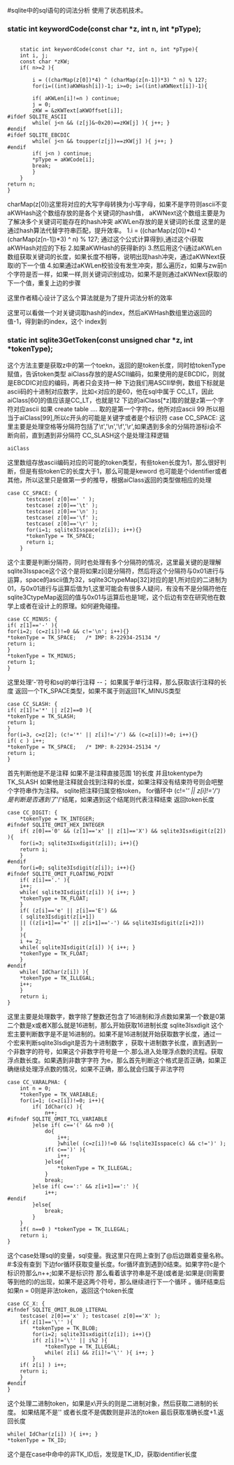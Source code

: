 #sqlite中的sql语句的词法分析 使用了状态机技术。

### static int keywordCode(const char *z, int n, int *pType); 
```

    static int keywordCode(const char *z, int n, int *pType){
    int i, j;
    const char *zKW;
    if( n>=2 ){

        i = ((charMap(z[0])*4) ^ (charMap(z[n-1])*3) ^ n) % 127;
        for(i=((int)aKWHash[i])-1; i>=0; i=((int)aKWNext[i])-1){
    
        if( aKWLen[i]!=n ) continue;
        j = 0;
        zKW = &zKWText[aKWOffset[i]];
#ifdef SQLITE_ASCII
        while( j<n && (z[j]&~0x20)==zKW[j] ){ j++; }
#endif
#ifdef SQLITE_EBCDIC
        while( j<n && toupper(z[j])==zKW[j] ){ j++; }
#endif
        if( j<n ) continue;
        *pType = aKWCode[i];
        break;
        }
    }
return n;
}

```
charMap(z[0])这里将对应的大写字母转换为小写字母，如果不是字符则ascii不变
aKWHash这个数组存放的是各个关键词的hash值，
aKWNext这个数组主要是为了解决多个关键词可能存在的hash冲突
aKWLen存放的是关键词的长度
这里的是通过hash算法代替字符串匹配，提升效率。
1.i = ((charMap(z[0])*4) ^ (charMap(z[n-1])*3) ^ n) % 127; 通过这个公式计算得到i,通过这个i获取aKWHash对应的下标
2.如果aKWHash的获得新的i
3.然后用这个i通过aKWLen数组获取关键词的长度，如果长度不相等，说明出现hash冲突，通过aKWNext获取i的下一个值
4.如果通过aKWLen校验没有发生冲突，那么遍历z，如果与zw前n个字符是否一样，如果一样,则关键词识别成功，如果不是则通过aKWNext获取i的下一个值，重复上边的步骤

这里作者精心设计了这么个算法就是为了提升词法分析的效率

这里可以看做一个对关键词取hash的index，然后aKWHash数组里边返回的值-1，得到新的index，这个
index到


### static int sqlite3GetToken(const unsigned char *z, int *tokenType);
这个方法主要是获取z中的第一个toekn，返回的是token长度，同时给tokenType赋值，告诉token类型
aiClass存放的是ASCII编码，如果使用的是EBCDIC，则就是EBCDIC对应的编码，两者只会支持一种
下边我们用ASCII举例，数组下标就是ascii码的十进制对应数字，比如<对应的是60，他在sql中属于 CC_LT，因此
aiClass[60]的值应该是CC_LT，也就是12
下边的aiClass[*z]取的就是z第一个字符对应ascii 如果 create table .... 取的是第一个字符c，他所对应ascii
99 所以相当于aiClass[99],所以c开头的可能是关键字或者是个标识符
case CC_SPACE:
这里主要是处理空格等分隔符包括了\t','\n','\f','\r',如果遇到多余的分隔符游标i会不断向前，直到遇到非分隔符
CC_SLASH这个是处理注释逻辑

```
aiClass
```
这里数组存放ascii编码对应的可能的token类型，有些token长度为1，那么很好判断，但是有些token它的长度大于1，那么可能是keword 也可能是个identifier或者其他，所以这里只是做第一步的推导，根据aiClass返回的类型做相应的处理

```
case CC_SPACE: {
      testcase( z[0]==' ' );
      testcase( z[0]=='\t' );
      testcase( z[0]=='\n' );
      testcase( z[0]=='\f' );
      testcase( z[0]=='\r' );
      for(i=1; sqlite3Isspace(z[i]); i++){}
      *tokenType = TK_SPACE;
      return i;
    }
```
这个主要是判断分隔符，同时也处理有多个分隔符的情况，这里最关键的是理解sqlite3Isspace这个这个是将如果z[i]是分隔符，然后将这个分隔符与0x01进行与运算，space的ascii值为32，sqlite3CtypeMap[32]对应的是1,所对应的二进制为01，与0x01进行与运算后值为1,这里可能会有很多人疑问，有没有不是分隔符他在sqlite3CtypeMap返回的值与0x01与运算后也是1呢，这个后边有空在研究他在数学上或者在设计上的原理。如何避免碰撞。

```
case CC_MINUS: {
if( z[1]=='-' ){
for(i=2; (c=z[i])!=0 && c!='\n'; i++){}
*tokenType = TK_SPACE;   /* IMP: R-22934-25134 */
return i;
}
*tokenType = TK_MINUS;
return 1;
}
```
这里处理‘-’符号和sql的单行注释 --；
如果属于单行注释，那么获取该行注释的长度 返回一个TK_SPACE类型，如果不属于则返回TK_MINUS类型
```
case CC_SLASH: {
if( z[1]!='*' || z[2]==0 ){
*tokenType = TK_SLASH;
return 1;
}
for(i=3, c=z[2]; (c!='*' || z[i]!='/') && (c=z[i])!=0; i++){}
if( c ) i++;
*tokenType = TK_SPACE;   /* IMP: R-22934-25134 */
return i;
}
```
首先判断他是不是注释 如果不是注释直接范围 1的长度 并且tokentype为TK_SLASH
如果他是注释就会找到注释的长度，如果注释没有结束符号则会吧整个字符串作为注释。
sqlite把注释归属空格token，
for循环中 (c!='*' || z[i]!='/') 是判断是否遇到了'*/'结尾，如果遇到这个结尾则代表注释结束
返回token长度

```
case CC_DIGIT: {
    *tokenType = TK_INTEGER;
#ifndef SQLITE_OMIT_HEX_INTEGER
    if( z[0]=='0' && (z[1]=='x' || z[1]=='X') && sqlite3Isxdigit(z[2]) ){
    for(i=3; sqlite3Isxdigit(z[i]); i++){}
    return i;
    }
#endif
    for(i=0; sqlite3Isdigit(z[i]); i++){}
#ifndef SQLITE_OMIT_FLOATING_POINT
    if( z[i]=='.' ){
    i++;
    while( sqlite3Isdigit(z[i]) ){ i++; }
    *tokenType = TK_FLOAT;
    }
    if( (z[i]=='e' || z[i]=='E') &&
    ( sqlite3Isdigit(z[i+1])
    || ((z[i+1]=='+' || z[i+1]=='-') && sqlite3Isdigit(z[i+2]))
    )
    ){
    i += 2;
    while( sqlite3Isdigit(z[i]) ){ i++; }
    *tokenType = TK_FLOAT;
    }
#endif
    while( IdChar(z[i]) ){
    *tokenType = TK_ILLEGAL;
    i++;
    }
    return i;
}
```
这里主要是处理数字，数字除了整数还包含了16进制和浮点数如果第一个数是0第二个数是x或者X那么就是16进制，那么开始获取16进制长度
sqlite3Isxdigit 这个宏主要判断数字是不是16进制的。如果不是16进制就开始获取数字长度，通过一个宏来判断sqlite3Isdigit是否为十进制数字
，获取十进制数字长度，直到遇到一个非数字的符号，如果这个非数字符号是一个.那么进入处理浮点数的流程。获取浮点数长度。如果遇到非数字字符
为e，那么首先判断这个格式是否正确，如果正确继续处理浮点数的情况，如果不正确，那么就会归属于非法字符

```
case CC_VARALPHA: {
    int n = 0;
    *tokenType = TK_VARIABLE;
    for(i=1; (c=z[i])!=0; i++){
        if( IdChar(c) ){
            n++;
#ifndef SQLITE_OMIT_TCL_VARIABLE
        }else if( c=='(' && n>0 ){
            do{
                i++;
                }while( (c=z[i])!=0 && !sqlite3Isspace(c) && c!=')' );
            if( c==')' ){
                i++;
            }else{
                *tokenType = TK_ILLEGAL;
            }
            break;
        }else if( c==':' && z[i+1]==':' ){
            i++;
#endif
        }else{
            break;
        }
    }
    if( n==0 ) *tokenType = TK_ILLEGAL;
    return i;
}
```
这个case处理sql的变量，sql变量。我这里只在网上查到了@后边跟着变量名称。#:$没有查到
下边for循环获取变量长度。for循环直到遇到0结束。如果字符c是个标识符那么n++;如果不是标识符
那么看着该字符串是不是(或者是:如果是(则需要等到他的)的出现，如果不是这两个符号，那么继续进行下一个循环
。循环结束后如果n = 0则是非法token，返回这个token长度

```
case CC_X: {
#ifndef SQLITE_OMIT_BLOB_LITERAL
    testcase( z[0]=='x' ); testcase( z[0]=='X' );
    if( z[1]=='\'' ){
        *tokenType = TK_BLOB;
        for(i=2; sqlite3Isxdigit(z[i]); i++){}
        if( z[i]!='\'' || i%2 ){
            *tokenType = TK_ILLEGAL;
            while( z[i] && z[i]!='\'' ){ i++; }
        }
    if( z[i] ) i++;
    return i;
    }
#endif
}

```
这个处理二进制token，如果是x\开头的则是二进制对象，然后获取二进制的长度。
如果结尾不是'\' 或者长度不是偶数则是非法的token 最后获取准确长度+1.返回长度

```
while( IdChar(z[i]) ){ i++; }
*tokenType = TK_ID;
```
这个是在case中命中的非TK_ID后，发现是TK_ID，获取identifier长度

